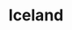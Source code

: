 ---
layout: photography
title:  "Iceland"
region: "Iceland"
year: 2021
id: iceland
intro: "Iceland has the most incredibly bizarre landscapes. In just 3 days I felt like I was in a dream, on the moon and on the surface of the sea."
seo:
  title: "Travel Photography - Iceland"
  description: "Photography from Southern Iceland, including Stokksnes, Þórsmörk and Reynisfjara."
  image:
    url: "Iceland-007.jpg"
    alt: "Sunrise at Reynisfjara"
hero:
  url: "Iceland-013.jpg"
  alt: "Howard on Stokksnes beach"
thumb:
  - url: "Iceland-004.jpg"
    alt: "Around Þórsmörk on the F261"
  - url: "Iceland-006.jpg"
    alt: "Sunrise at Reynisfjara"
---